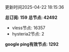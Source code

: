 更新时间2025-04-22 18:15:36

**总订阅: 159**
**总节点: 42492**
- vless节点: 16357
- hysteria2节点: 2

**google ping有效节点: 1292**
